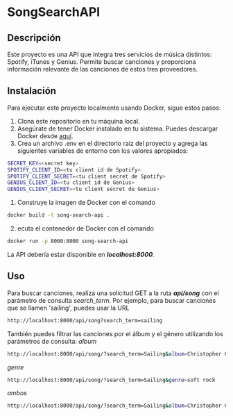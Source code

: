 # SongSearchAPI
## Descripción

Este proyecto es una API que integra tres servicios de música distintos: Spotify, iTunes y Genius. Permite buscar canciones y proporciona información relevante de las canciones de estos tres proveedores.

## Instalación

Para ejecutar este proyecto localmente usando Docker, sigue estos pasos:

1. Clona este repositorio en tu máquina local.
2. Asegúrate de tener Docker instalado en tu sistema. Puedes descargar Docker desde [aquí](https://www.docker.com/products/docker-desktop/).
3. Crea un archivo .env en el directorio raíz del proyecto y agrega las siguientes variables de entorno con los valores apropiados:
```bash
SECRET_KEY=<secret key>
SPOTIFY_CLIENT_ID=<tu client id de Spotify>
SPOTIFY_CLIENT_SECRET=<tu client secret de Spotify>
GENIUS_CLIENT_ID=<tu client id de Genius>
GENIUS_CLIENT_SECRET=<tu client secret de Genius>
```

1. Construye la imagen de Docker con el comando
```bash
docker build -t song-search-api .
```

2. ecuta el contenedor de Docker con el comando
```bash
docker run -p 8000:8000 song-search-api
```
La API debería estar disponible en ***localhost:8000***.

## Uso
Para buscar canciones, realiza una solicitud GET a la ruta ***api/song*** con el parámetro de consulta *search_term*. Por ejemplo, para buscar canciones que se llamen 'sailing', puedes usar la URL 
```bash
http://localhost:8000/api/song?search_term=sailing
```

También puedes filtrar las canciones por el álbum y el género utilizando los parámetros de consulta:
*album* 
```bash
http://localhost:8000/api/song/?search_term=Sailing&album=Christopher Cross
```
*genre*

```bash
http://localhost:8000/api/song/?search_term=Sailing&genre=soft rock
```
*ambos*
```bash
http://localhost:8000/api/song/?search_term=Sailing&album=Christopher Cross&genre=soft rock
```